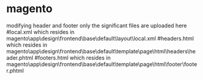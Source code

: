 # magento
modifying header and footer
only the significant files are uploaded here 
#local.xml which resides in magento\app\design\frontend\base\default\layout\local.xml
#headers.html which resides in magento\app\design\frontend\base\default\template\page\html\headers\header.phtml
#footers.html which resides in magento\app\design\frontend\base\default\template\page\html\footer\footer.phtml
